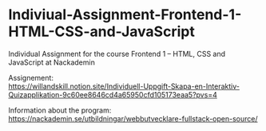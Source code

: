 # Indiviual-Assignment-Frontend-1-HTML-CSS-and-JavaScript
Individual Assignment for the course Frontend 1 – HTML, CSS and JavaScript at Nackademin

Assignement:  
https://willandskill.notion.site/Individuell-Uppgift-Skapa-en-Interaktiv-Quizapplikation-9c60ee8646cd4a65950cfd105173eaa5?pvs=4  

Information about the program:  
https://nackademin.se/utbildningar/webbutvecklare-fullstack-open-source/
 
